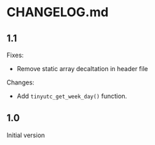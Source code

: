 # CHANGELOG.md

## 1.1

Fixes:
- Remove static array decaltation in header file

Changes:
- Add `tinyutc_get_week_day()` function.

## 1.0

Initial version